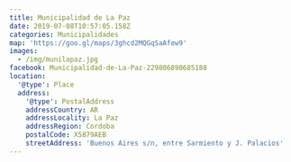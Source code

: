 ```yaml
---
title: Municipalidad de La Paz
date: 2019-07-08T10:57:05.158Z
categories: Municipalidades
map: 'https://goo.gl/maps/3ghcd2MQGqSaAfew9'
images:
  - /img/munilapaz.jpg
facebook: Municipalidad-de-La-Paz-229806890685188
location:
  '@type': Place
  address:
    '@type': PostalAddress
    addressCountry: AR
    addressLocality: La Paz
    addressRegion: Cordoba
    postalCode: X5879AEB
    streetAddress: 'Buenos Aires s/n, entre Sarmiento y J. Palacios'
---
```


